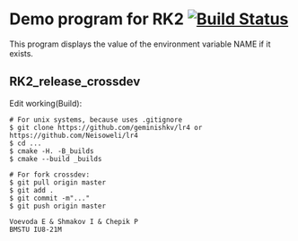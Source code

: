 #  Demo program for RK2 [![Build Status](https://travis-ci.org/Neisoweli/lr4.svg?branch=master)](https://travis-ci.org/Neisoweli/lr4)

This program displays the value of the environment variable NAME if it exists. 


## RK2_release_crossdev

Edit working(Build):
```ShellSession
# For unix systems, because uses .gitignore 
$ git clone https://github.com/geminishkv/lr4 or https://github.com/Neisoweli/lr4
$ cd ...
$ cmake -H. -B_builds
$ cmake --build _builds
```

```ShellSession
# For fork crossdev:
$ git pull origin master
$ git add .
$ git commit -m"..."
$ git push origin master
```

```
Voevoda E & Shmakov I & Chepik P
BMSTU IU8-21M
```
